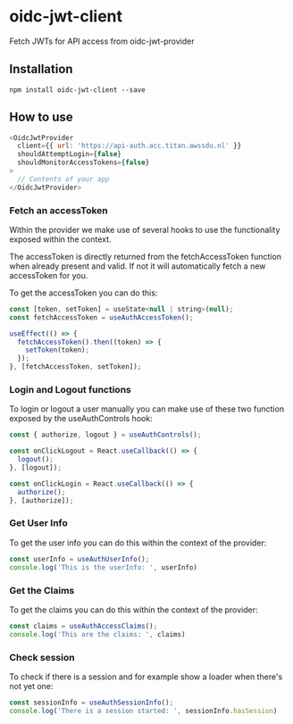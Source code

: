 # oidc-jwt-client
Fetch JWTs for API access from oidc-jwt-provider

## Installation
`npm install oidc-jwt-client --save`

## How to use
```javascript
<OidcJwtProvider
  client={{ url: 'https://api-auth.acc.titan.awssdu.nl' }}
  shouldAttemptLogin={false}
  shouldMonitorAccessTokens={false}
>
  // Contents of your app
</OidcJwtProvider>
```

### Fetch an accessToken
Within the provider we make use of several hooks to use the functionality exposed within the context.

The accessToken is directly returned from the fetchAccessToken function when already present and valid.
If not it will automatically fetch a new accessToken for you.

To get the accessToken you can do this:

```javascript
const [token, setToken] = useState<null | string>(null);
const fetchAccessToken = useAuthAccessToken();

useEffect(() => {
  fetchAccessToken().then((token) => {
    setToken(token);
  });
}, [fetchAccessToken, setToken]);
```

### Login and Logout functions
To login or logout a user manually you can make use of these two function exposed by the useAuthControls hook:

```javascript
const { authorize, logout } = useAuthControls();

const onClickLogout = React.useCallback(() => {
  logout();
}, [logout]);

const onClickLogin = React.useCallback(() => {
  authorize();
}, [authorize]);
```

### Get User Info
To get the user info you can do this within the context of the provider:

```javascript
const userInfo = useAuthUserInfo();
console.log('This is the userInfo: ', userInfo)
```

### Get the Claims
To get the claims you can do this within the context of the provider:

```javascript
const claims = useAuthAccessClaims();
console.log('This are the claims: ', claims)
```

### Check session
To check if there is a session and for example show a loader when there's not yet one:

```javascript
const sessionInfo = useAuthSessionInfo();
console.log('There is a session started: ', sessionInfo.hasSession)
```
